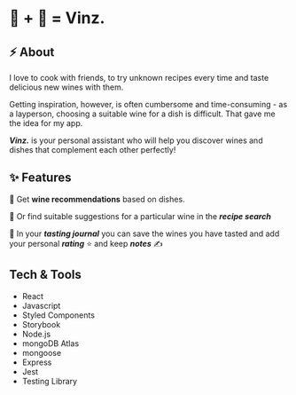 # 🍷 + 🍱 = Vinz.

## ⚡️ About
I love to cook with friends, to try unknown recipes every time and taste delicious new wines with them.

Getting inspiration, however, is often cumbersome and time-consuming - as a layperson, choosing a suitable wine for a dish is difficult. 
That gave me the idea for my app.

_**Vinz.**_ is your personal assistant who will help you discover wines and dishes that complement each other perfectly!

## ✨ Features
🍷 Get **wine recommendations** based on dishes.

🍛 Or find suitable suggestions for a particular wine in the **_recipe search_**

📔 In your _**tasting journal**_ you can save the wines you have tasted and add your personal _**rating**_ ⭐️ and keep _**notes**_ ✍️

## Tech & Tools

- React
- Javascript
- Styled Components
- Storybook
- Node.js
- mongoDB Atlas
- mongoose
- Express
- Jest
- Testing Library
